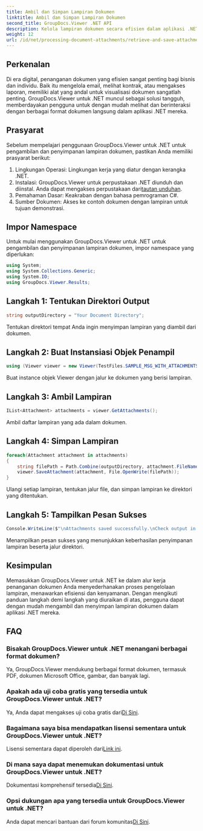 ```yaml
---
title: Ambil dan Simpan Lampiran Dokumen
linktitle: Ambil dan Simpan Lampiran Dokumen
second_title: GroupDocs.Viewer .NET API
description: Kelola lampiran dokumen secara efisien dalam aplikasi .NET menggunakan GroupDocs.Viewer. Ambil dan simpan lampiran tanpa repot.
weight: 12
url: /id/net/processing-document-attachments/retrieve-and-save-attachments/
---
```

## Perkenalan
Di era digital, penanganan dokumen yang efisien sangat penting bagi bisnis dan individu. Baik itu mengelola email, melihat kontrak, atau mengakses laporan, memiliki alat yang andal untuk visualisasi dokumen sangatlah penting. GroupDocs.Viewer untuk .NET muncul sebagai solusi tangguh, memberdayakan pengguna untuk dengan mudah melihat dan berinteraksi dengan berbagai format dokumen langsung dalam aplikasi .NET mereka.
## Prasyarat
Sebelum mempelajari penggunaan GroupDocs.Viewer untuk .NET untuk pengambilan dan penyimpanan lampiran dokumen, pastikan Anda memiliki prasyarat berikut:
1. Lingkungan Operasi: Lingkungan kerja yang diatur dengan kerangka .NET.
2.  Instalasi: GroupDocs.Viewer untuk perpustakaan .NET diunduh dan diinstal. Anda dapat mengakses perpustakaan dari[tautan unduhan](https://releases.groupdocs.com/viewer/net/).
3. Pemahaman Dasar: Keakraban dengan bahasa pemrograman C#.
4. Sumber Dokumen: Akses ke contoh dokumen dengan lampiran untuk tujuan demonstrasi.

## Impor Namespace
Untuk mulai menggunakan GroupDocs.Viewer untuk .NET untuk pengambilan dan penyimpanan lampiran dokumen, impor namespace yang diperlukan:
```csharp
using System;
using System.Collections.Generic;
using System.IO;
using GroupDocs.Viewer.Results;
```

## Langkah 1: Tentukan Direktori Output
```csharp
string outputDirectory = "Your Document Directory";
```
Tentukan direktori tempat Anda ingin menyimpan lampiran yang diambil dari dokumen.
## Langkah 2: Buat Instansiasi Objek Penampil
```csharp
using (Viewer viewer = new Viewer(TestFiles.SAMPLE_MSG_WITH_ATTACHMENTS))
```
Buat instance objek Viewer dengan jalur ke dokumen yang berisi lampiran.
## Langkah 3: Ambil Lampiran
```csharp
IList<Attachment> attachments = viewer.GetAttachments();
```
Ambil daftar lampiran yang ada dalam dokumen.
## Langkah 4: Simpan Lampiran
```csharp
foreach(Attachment attachment in attachments)
{
    string filePath = Path.Combine(outputDirectory, attachment.FileName);  
    viewer.SaveAttachment(attachment, File.OpenWrite(filePath)); 
}
```
Ulangi setiap lampiran, tentukan jalur file, dan simpan lampiran ke direktori yang ditentukan.
## Langkah 5: Tampilkan Pesan Sukses
```csharp
Console.WriteLine($"\nAttachments saved successfully.\nCheck output in {outputDirectory}.");
```
Menampilkan pesan sukses yang menunjukkan keberhasilan penyimpanan lampiran beserta jalur direktori.

## Kesimpulan
Memasukkan GroupDocs.Viewer untuk .NET ke dalam alur kerja penanganan dokumen Anda menyederhanakan proses pengelolaan lampiran, menawarkan efisiensi dan kenyamanan. Dengan mengikuti panduan langkah demi langkah yang diuraikan di atas, pengguna dapat dengan mudah mengambil dan menyimpan lampiran dokumen dalam aplikasi .NET mereka.
## FAQ
### Bisakah GroupDocs.Viewer untuk .NET menangani berbagai format dokumen?
Ya, GroupDocs.Viewer mendukung berbagai format dokumen, termasuk PDF, dokumen Microsoft Office, gambar, dan banyak lagi.
### Apakah ada uji coba gratis yang tersedia untuk GroupDocs.Viewer untuk .NET?
 Ya, Anda dapat mengakses uji coba gratis dari[Di Sini](https://releases.groupdocs.com/).
### Bagaimana saya bisa mendapatkan lisensi sementara untuk GroupDocs.Viewer untuk .NET?
 Lisensi sementara dapat diperoleh dari[Link ini](https://purchase.groupdocs.com/temporary-license/).
### Di mana saya dapat menemukan dokumentasi untuk GroupDocs.Viewer untuk .NET?
 Dokumentasi komprehensif tersedia[Di Sini](https://tutorials.groupdocs.com/viewer/net/).
### Opsi dukungan apa yang tersedia untuk GroupDocs.Viewer untuk .NET?
 Anda dapat mencari bantuan dari forum komunitas[Di Sini](https://forum.groupdocs.com/c/viewer/9).